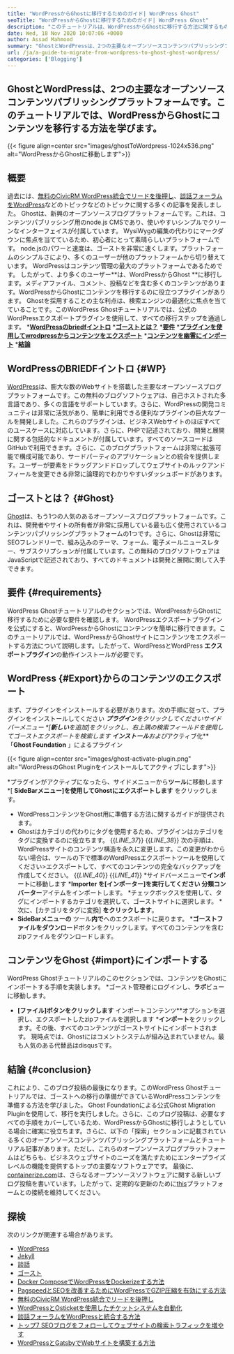 ```yaml
---
title: "WordPressからGhostに移行するためのガイド| WordPress Ghost" 
seoTitle: "WordPressからGhostに移行するためのガイド| WordPress Ghost" 
description: "このチュートリアルは、WordPressからGhostに移行する方法に関するものです。既存のWordPress Webサイトから投稿やページをGhostに移行する方法を学びます。" 
date: Wed, 18 Nov 2020 10:07:06 +0000
author: Assad Mahmood
summary: "GhostとWordPressは、2つの主要なオープンソースコンテンツパブリッシングプラットフォームです。このチュートリアルでは、WordPressからGhostにコンテンツを移行する方法を学びます。" 
url: /ja/a-guide-to-migrate-from-wordpress-to-ghost-ghost-wordpress/
categories: ['Blogging']
---
```


## GhostとWordPressは、2つの主要なオープンソースコンテンツパブリッシングプラットフォームです。このチュートリアルでは、WordPressからGhostにコンテンツを移行する方法を学びます。

{{< figure align=center src="images/ghostToWordpress-1024x536.png" alt="WordPressからGhostに移動します">}}


## 概要
過去には、[無料のCivicRM WordPress統合でリードを後押し][1]、[談話フォーラムをWordPress][2]などのトピックなどのトピックに関する多くの記事を発表しました。 Ghostは、新興のオープンソースブログプラットフォームです。これは、コンテンツパブリッシング用のnode.js CMSであり、使いやすいシンプルでクリーンなインターフェイスが付属しています。 WysiWygの編集の代わりにマークダウンに焦点を当てているため、初心者にとって素晴らしいプラットフォームです。 node.jsのパワーと速度は、ゴーストを非常に速くします。プラットフォームのシンプルさにより、多くのユーザーが他のプラットフォームから切り替えています。 WordPressはコンテンツ管理の最大のプラットフォームであるためです。
したがって、より多くのユーザー**は、WordPressからGhost **に移行します。メディアファイル、コメント、投稿などを含む多くのコンテンツがあります。WordPressからGhostにコンテンツを移行するのに役立つプラグインがあります。 Ghostを採用することの主な利点は、検索エンジンの最適化に焦点を当てていることです。このWordPress Ghostチュートリアルでは、公式のWordPressエクスポートプラグインを使用して、すべての移行ステップを通過します。
  ***[WordPressのbriedfイントロ][3]** 
  ***[ゴーストとは？][4]** 
  ***[要件][5]** 
  ***[プラグインを使用してwrodpressからコンテンツをエクスポート][6]** 
  ***[コンテンツを幽霊にインポート][7]** 
  ***[結論][8]** 

## **WordPressのBRIEDFイントロ** {#WP}
[WordPress][9]は、膨大な数のWebサイトを搭載した主要なオープンソースブログプラットフォームです。この無料のブログソフトウェアは、自己ホストされた多言語であり、多くの言語をサポートしています。さらに、WordPressの開発コミュニティは非常に活気があり、簡単に利用できる便利なプラグインの巨大なプールを開発しました。これらのプラグインは、ビジネスWebサイトのほぼすべてのユースケースに対応しています。さらに、PHPで記述されており、開発と展開に関する包括的なドキュメントが付属しています。すべてのソースコードはGitHubで利用できます。さらに、このブログプラットフォームは非常に拡張可能で構成可能であり、サードパーティのアプリケーションとの統合を提供します。ユーザーが要素をドラッグアンドドロップしてウェブサイトのルックアンドフィールを変更できる非常に論理的でわかりやすいダッシュボードがあります。

## **ゴーストとは？**   {#Ghost}
[Ghost][10]は、もう1つの人気のあるオープンソースブログプラットフォームです。これは、開発者やサイトの所有者が非常に採用している最も広く使用されているコンテンツパブリッシングプラットフォームの1つです。さらに、Ghostは非常にSEOフレンドリーで、組み込みのテーマ、フォーム、電子メールニュースレター、サブスクリプションが付属しています。この無料のブログソフトウェアはJavaScriptで記述されており、すべてのドキュメントは開発と展開に関して入手できます。

## 要件 {#requirements}
WordPress Ghostチュートリアルのセクションでは、WordPressからGhostに移行するために必要な要件を確認します。 WordPressエクスポートプラグインを公式にすると、WordPressからGhostにコンテンツを簡単に移行できます。このチュートリアルでは、WordPressからGhostサイトにコンテンツをエクスポートする方法について説明します。したがって、WordPressとWordPress **エクスポートプラグイン**の動作インストールが必要です。

## WordPress   {#Export}からのコンテンツのエクスポート
まず、プラグインをインストールする必要があります。次の手順に従って、プラグインをインストールしてください
  ***プラグイン**をクリックしてくださいサイドバーメニュー
  *[**新しい**を追加]をクリックし、右上隅の検索フィールドを使用して**ゴーストエクスポート**を検索します
  ***インストール**および**アクティブ化**「**Ghost Foundation** 」によるプラグイン

{{< figure align=center src="images/ghost-activate-plugin.png" alt="WordPressのGhost Pluginをインストールしてアクティブにします">}}

  *プラグインがアクティブになったら、サイドメニューから**ツール**に移動します
  *[ **SideBarメニュー]を使用してGhostにエクスポートします** をクリックします。
  * WordPressコンテンツをGhost用に準備する方法に関するガイドが提供されます。
  * Ghostはカテゴリの代わりにタグを使用するため、プラグインはカテゴリをタグに変換するのに役立ちます。
{{_LINE_37_}}
{{_LINE_38_}}
    次の手順は、WordPressサイトのコンテンツ構造を永久に変更します。この変更がわからない場合は、ツールの下で標準のWordPressエクスポートツールを使用してください>エクスポートして、すべてのコンテンツの完全なバックアップを作成してください。
{{_LINE_40_}}
{{_LINE_41_}}
  *サイドバーメニューで**インポート**に移動します
  ***Importer **を[インポーター]を実行してください** 分類コンバーター**アイテムをインポートします。
  *チェックボックスを使用して、タグにインポートするカテゴリを選択して、ゴーストサイトに選択します。
  *次に、[カテゴリをタグに変換] **をクリックします**。
  * **SideBarメニューの** ツール**内で**へのエクスポートに戻ります。
  ***ゴーストファイルをダウンロード**ボタンをクリックします。すべてのコンテンツを含むzipファイルをダウンロードします。

## コンテンツをGhost   {#import}にインポートする
WordPress Ghostチュートリアルのこのセクションでは、コンテンツをGhostにインポートする手順を実装します。
  *ゴースト管理者にログインし、**ラボ**ビューに移動します。
  * **[ファイル]ボタンをクリックします** インポートコンテンツ**オプションを選択し、エクスポートしたzipファイルを選択します
  ***インポート**をクリックします。その後、すべてのコンテンツがゴーストサイトにインポートされます。
現時点では、Ghostにはコメントシステムが組み込まれていません。最も人気のある代替品はdisqusです。

## 結論 {#conclusion}
これにより、このブログ投稿の最後になります。このWordPress Ghostチュートリアルでは、ゴーストへの移行の準備ができているWordPressコンテンツを準備する方法を学びました。 Ghost Foundationによる公式Ghost Migration Pluginを使用して、移行を実行しました。さらに、このブログ投稿は、必要なすべての手順をカバーしているため、WordPressからGhostに移行しようとしている場合に確実に役立ちます。さらに、以下の「探索」セクションに記載されている多くのオープンソースコンテンツパブリッシングプラットフォームとチュートリアル記事があります。ただし、これらのオープンソースブログプラットフォームはどちらも、ビジネスウェブサイトのニーズを満たすためにエンタープライズレベルの機能を提供するトップの主要なソフトウェアです。
最後に、[containerize.com][11]は、さらなるオープンソースソフトウェアに関する新しいブログ投稿を書いています。したがって、定期的な更新のために[this][12]プラットフォームとの接続を維持してください。

## 探検
次のリンクが関連する場合があります。
  * [WordPress][9]
  * [Jekyll][13]
  * [談話][14]
  * [ゴースト][10]
  * [Docker ComposeでWordPressをDockerizeする方法][15]
  * [PagspeedとSEOを改善するためにWordPressでGZIP圧縮を有効にする方法][16]
  * [無料のCivicRM WordPress統合でリードを後押し][1]
  * [WordPressとOsticketを使用したチケットシステムを自動化][17]
  * [談話フォーラムをWordPressと統合する方法][2]
  * [トップ7 SEOブログをフォローしてウェブサイトの検索トラフィックを増やす][18]
  * [WordPressとGatsbyでWebサイトを構築する方法][19]

  
[1]: https://blog.containerize.com/blogging/civicrm-wordpress-integration-wordpress-tutorial/
[2]: https://blog.containerize.com/blogging/how-to-integrate-discourse-forum-with-wordpress/
[3]: #wp
[4]: #ghost
[5]: #requirements
[6]: #export
[7]: #import
[8]: #conclusion
[9]: https://products.containerize.com/blogging/wordpress/
[10]: https://products.containerize.com/blogging/ghost/
[11]: https://www.containerize.com/
[12]: https://blog.containerize.com/
[13]: https://products.containerize.com/blogging/jekyll/
[14]: https://products.containerize.com/discussion-forum/discourse/
[15]: https://blog.containerize.com/blogging/how-to-dockerize-wordpress-docker-wordpress/
[16]: https://blog.containerize.com/blogging/how-to-enable-gzip-compression-in-wordpress-gzip-wordpress/
[17]: https://blog.containerize.com/blogging/automate-ticketing-system-using-wordpress-and-osticket/
[18]: https://blog.containerize.com/blogging/increase-website-search-traffic-by-following-top-7-seo-blogs/
[19]: https://blog.containerize.com/blogging/how-does-gatsby-integrate-with-wordpress-gatsby-wordpress/

